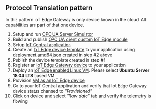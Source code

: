 ## Protocol Translation pattern
In this pattern IoT Edge Gateway is only device known in the cloud. All capabilities are part of that one device.

1. Setup and run [OPC UA Server Simulator](/opcua-server-sim/readme.me#to-setup-simulator)
2. Build and publish [OPC UA client custom IoT Edge module](/edge-gateway-modules/opcua-client/readme.me)
3. Setup [IoT Central application](iotcentral.md)
4. Create an [IoT Edge device template](https://github.com/rangv/azureiotcentraledgelinux/tree/master/edgemodule#create-device-template) to your application using [deployment.amd64.json](/edge-gateway-modules/opcua-client/config/deployment.amd64.json) created in step #2 above
5. [Publish the device template]() created in step #4
6. Register an [IoT Edge Gateway device](https://github.com/rangv/azureiotcentraledgelinux/tree/master/edgemodule#add-iot-edge-device) to your application
7. Deploy an [IoT Edge enabled Linux VM](https://github.com/rangv/azureiotcentraledgelinux/tree/master/marketplacedeployment). Please select **Ubuntu Server 18.04 LTS** based VM
8. Provision [VM as an IoT Edge device](https://github.com/rangv/azureiotcentraledgelinux/tree/master/edgemodule#provision-vm-as-an-iot-edge-device)
9. Go to your IoT Central application and verify that Iot Edge Gateway device status changed to _"Provisioned"_
10. Click on device and select _"Raw data"_ tab and verify the telemetry is flowing
